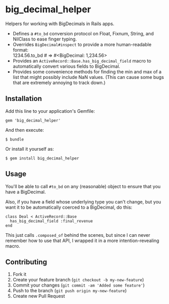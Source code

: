 big_decimal_helper
==================

Helpers for working with BigDecimals in Rails apps.

* Defines a <code>#to_bd</code> conversion protocol on Float, Fixnum, String, and NilClass to ease finger typing.
* Overrides <code>BigDecimal#inspect</code> to provide a more human-readable format:
  <br />1234.56.to_bd # => #&lt;BigDecimal: 1,234.56&gt;</code>
* Provides an <code>ActiveRecord::Base.has_big_decimal_field</code> macro to automatically convert various fields to BigDecimal.
* Provides some convenience methods for finding the min and max of a list that might possibly include NaN values.  (This can cause some bugs that are extremely annoying to track down.)

## Installation

Add this line to your application's Gemfile:

    gem 'big_decimal_helper'

And then execute:

    $ bundle

Or install it yourself as:

    $ gem install big_decimal_helper

## Usage

You'll be able to call <code>#to_bd</code> on any (reasonable) object to ensure that you have a BigDecimal.

Also, if you have a field whose underlying type you can't change, but you want it to be automatically coerced to a BigDecimal, do this:

    class Deal < ActiveRecord::Base
      has_big_decimal_field :final_revenue
    end

This just calls <code>.composed_of</code> behind the scenes, but since I can never remember how to use that API, I wrapped it in a more intention-revealing macro.

## Contributing

1. Fork it
2. Create your feature branch (`git checkout -b my-new-feature`)
3. Commit your changes (`git commit -am 'Added some feature'`)
4. Push to the branch (`git push origin my-new-feature`)
5. Create new Pull Request
